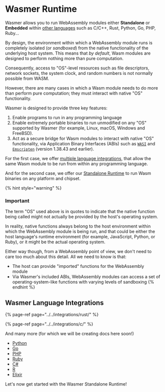 # Wasmer Runtime

Wasmer allows you to run WebAssembly modules either **Standalone** or **Embedded** within [other languages](./#wasmer-language-integrations) such as C/C++, Rust, Python, Go, PHP, Ruby...

By design, the environment within which a WebAssembly module runs is completely isolated \(or _sandboxed_\) from the native functionality of the underlying host system. This means that _by default_, Wasm modules are designed to perform nothing more than pure computation.

Consequently, access to "OS"-level resources such as file descriptors, network sockets, the system clock, and random numbers is not normally possible from WASM.

However, there are many cases in which a Wasm module needs to do more than perform pure computation; they must interact with native "OS" functionality.

Wasmer is designed to provide three key features:

1. Enable programs to run in any programming language
2. Enable extremely portable binaries to run unmodified on any "OS" supported by Wasmer \(for example, Linux, macOS, Windows and FreeBSD\).
3. Act as a secure bridge for Wasm modules to interact with native "OS" functionality, via Application Binary Interfaces \(ABIs\) such as [`WASI`](https://github.com/webassembly/wasi) and [`Emscripten`](https://github.com/emscripten-core/emscripten) \(version 1.38.43 and earlier\).

For the first case, we offer [multiple language integrations](./#wasmer-language-integrations), that allow the same Wasm module to be run from within any programming language.

And for the second case, we offer our [Standalone Runtime](getting-started.md) to run Wasm binaries on any platform and chipset.

{% hint style="warning" %}
### Important

The term "OS" used above is in quotes to indicate that the native function being called might not actually be provided by the host's operating system.

In reality, native functions always belong to the host environment within which the WebAssembly module is being run, and that could be either the host language's runtime environment \(for example, JavaScript, Python, or Ruby\), or it might be the actual operating system.

Either way though, from a WebAssembly point of view, we don't need to care too much about this detail. All we need to know is that:

* The host can provide "imported" functions for the WebAssembly module
* Via Wasmer's included ABIs, WebAssembly modules can access a set of operating-system-like functions with varying levels of sandboxing
{% endhint %}

## Wasmer Language Integrations

{% page-ref page="../../integrations/rust/" %}

{% page-ref page="../../integrations/c/" %}

And many more \(for which we will be creating docs here soon!\)

* [Python](https://github.com/wasmerio/python-ext-wasm)
* [Go](https://github.com/wasmerio/go-ext-wasm)
* [PHP](https://github.com/wasmerio/php-ext-wasm)
* [Ruby](https://github.com/wasmerio/ruby-ext-wasm)
* [C\#](https://github.com/migueldeicaza/WasmerSharp)
* [R](https://github.com/dirkschumacher/wasmr)
* [Elixir](https://github.com/tessi/wasmex)

Let's now get started with the Wasmer Standalone Runtime!

